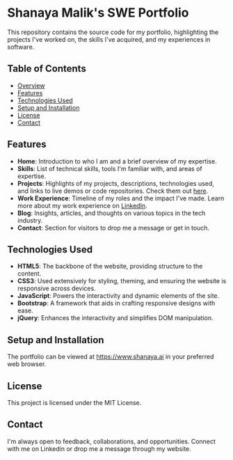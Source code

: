 # Shanaya Malik's SWE Portfolio

This repository contains the source code for my portfolio, highlighting the projects I've worked on, the skills I've acquired, and my experiences in software.

## Table of Contents

- [Overview](#overview)
- [Features](#features)
- [Technologies Used](#technologies-used)
- [Setup and Installation](#setup-and-installation)
- [License](#license)
- [Contact](#contact)  

## Features

- **Home**: Introduction to who I am and a brief overview of my expertise.
- **Skills**: List of technical skills, tools I'm familiar with, and areas of expertise.
- **Projects**: Highlights of my projects, descriptions, technologies used, and links to live demos or code repositories. Check them out [here](https://github.com/shanayamalik).
- **Work Experience**: Timeline of my roles and the impact I've made. Learn more about my work experience on [LinkedIn](https://www.linkedin.com/in/shanaya-malik/).
- **Blog**: Insights, articles, and thoughts on various topics in the tech industry. 
- **Contact**: Section for visitors to drop me a message or get in touch.

## Technologies Used

- **HTML5**: The backbone of the website, providing structure to the content.
- **CSS3**: Used extensively for styling, theming, and ensuring the website is responsive across devices.
- **JavaScript**: Powers the interactivity and dynamic elements of the site.
- **Bootstrap**: A framework that aids in crafting responsive designs with ease.
- **jQuery**: Enhances the interactivity and simplifies DOM manipulation.

## Setup and Installation

The portfolio can be viewed at https://www.shanaya.ai in your preferred web browser. 

## License
This project is licensed under the MIT License.

## Contact
I'm always open to feedback, collaborations, and opportunities. Connect with me on Linkedin or drop me a message through my website.

